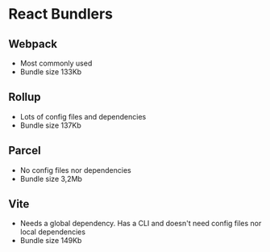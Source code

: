 # React Bundlers

## Webpack

- Most commonly used
- Bundle size 133Kb

## Rollup

- Lots of config files and dependencies
- Bundle size 137Kb

## Parcel

- No config files nor dependencies
- Bundle size 3,2Mb

## Vite

- Needs a global dependency. Has a CLI and doesn't need config files nor local dependencies
- Bundle size 149Kb
